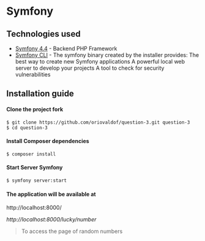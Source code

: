 Symfony
===================

## Technologies used

- [Symfony 4.4](https://symfony.com/doc/4.4//index.html) - Backend PHP Framework
- [Symfony CLI](https://symfony.com/download) - The symfony binary created by the installer provides:
                                                    The best way to create new Symfony applications
                                                    A powerful local web server to develop your projects
                                                    A tool to check for security vulnerabilities 

## Installation guide

#### Clone the project fork 
    $ git clone https://github.com/oriovaldof/question-3.git question-3
    $ cd question-3
       
#### Install Composer dependencies
    $ composer install
    
#### Start Server Symfony
    $ symfony server:start    
#### The application will be available at
http://localhost:8000/

*http://localhost:8000/lucky/number*
>To access the page of random numbers 

